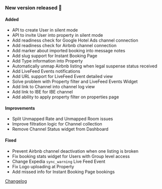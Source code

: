 ### New version released 🚀

#### Added
- API to create User in silent mode
- API to invite User into property in silent mode
- Add readiness check for Google Hotel Ads channel connection
- Add readiness check for Airbnb channel connection
- Add marker about imported booking into message notes
- Add slug support for Instant Booking Page
- Add Type information into Property
- Automatically unmap Airbnb listing when legal suspense status received
- Add LiveFeed Events notifications
- Add URL support for LiveFeed Event detailed view
- Solve problem with Property filter and LiveFeed Events Widget
- Add link to Channel into channel log view
- Add link to IBE for IBE channel
- Add ability to apply property filter on properties page

#### Improvements
- Split Unmapped Rate and Unmapped Room issues
- Improve filtration logic for Channel collection
- Remove Channel Status widget from Dashboard

#### Fixed
- Prevent Airbnb channel deactivation when one listing is broken
- Fix booking stats widget for Users with Group level access
- Change Expedia `sync_warning` Live Feed Event
- Fix Logo uploading at Property
- Add missed info for Instant Booking Page bookings

[Changelog](https://docs.channex.io/changelog#2021-06-23)
